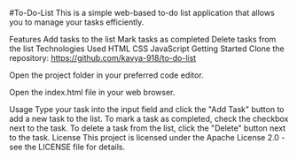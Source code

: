 #To-Do-List
This is a simple web-based to-do list application that allows you to manage your tasks efficiently.

Features
Add tasks to the list
Mark tasks as completed
Delete tasks from the list
Technologies Used
HTML
CSS
JavaScript
Getting Started
Clone the repository: https://github.com/kavya-918/to-do-list

Open the project folder in your preferred code editor.

Open the index.html file in your web browser.

Usage
Type your task into the input field and click the "Add Task" button to add a new task to the list.
To mark a task as completed, check the checkbox next to the task.
To delete a task from the list, click the "Delete" button next to the task.
License
This project is licensed under the Apache License 2.0 - see the LICENSE file for details.
